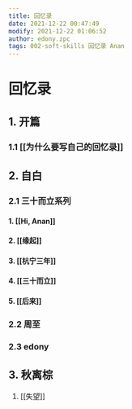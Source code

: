 ```yaml
---
title: 回忆录
date: 2021-12-22 00:47:49
modify: 2021-12-22 01:06:52
author: edony.zpc
tags: 002-soft-skills 回忆录 Anan
---
```


# 回忆录
## 1. 开篇
### 1.1 [[为什么要写自己的回忆录]]

## 2. 自白
### 2.1 三十而立系列
#### 1. [[Hi, Anan]]
#### 2. [[缘起]]
#### 3. [[杭宁三年]]
#### 4. [[三十而立]]
#### 5. [[后来]]
### 2.2 周至

### 2.3 edony

## 3. 秋离棕
1. [[失望]]
